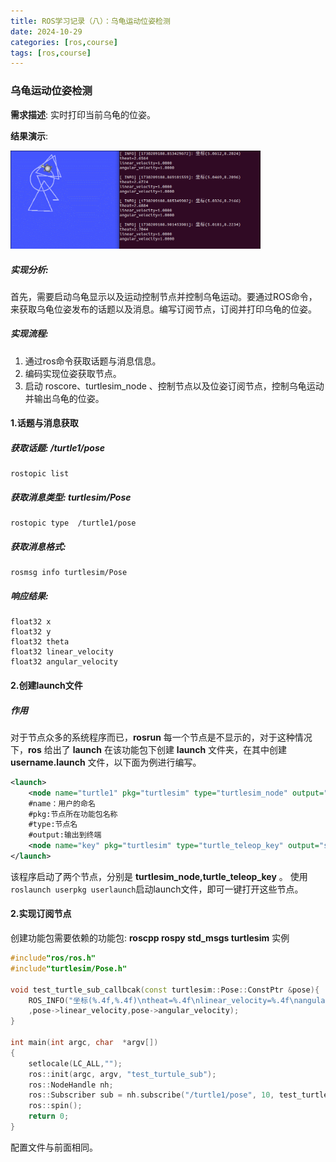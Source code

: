 ```yaml
---
title: ROS学习记录（八）：乌龟运动位姿检测
date: 2024-10-29
categories: [ros,course]
tags: [ros,course]
---
```

### 乌龟运动位姿检测
__需求描述__: 实时打印当前乌龟的位姿。

__结果演示__:
<p align = ""><img  src="../images/ROS学习记录（八）：乌龟运动位置姿态检测/GIF.gif" alt="text" width="400" /></p>




##### 实现分析:

首先，需要启动乌龟显示以及运动控制节点并控制乌龟运动。要通过ROS命令，来获取乌龟位姿发布的话题以及消息。编写订阅节点，订阅并打印乌龟的位姿。
##### 实现流程:

1. 通过ros命令获取话题与消息信息。
2. 编码实现位姿获取节点。
3. 启动 roscore、turtlesim_node 、控制节点以及位姿订阅节点，控制乌龟运动并输出乌龟的位姿。
#### 1.话题与消息获取
##### 获取话题: /turtle1/pose
```
rostopic list
```

##### 获取消息类型: turtlesim/Pose
```
rostopic type  /turtle1/pose
```
##### 获取消息格式:
```
rosmsg info turtlesim/Pose
```
##### 响应结果:
```
​float32 x
float32 y
float32 theta
float32 linear_velocity
float32 angular_velocity
```

#### 2.创建launch文件

##### 作用

对于节点众多的系统程序而已，__rosrun__ 每一个节点是不显示的，对于这种情况下，__ros__ 给出了 __launch__ 在该功能包下创建 __launch__ 文件夹，在其中创建 __username.launch__ 文件，以下面为例进行编写。
```xml
<launch>
    <node name="turtle1" pkg="turtlesim" type="turtlesim_node" output="screen"/>
    #name：用户的命名
    #pkg:节点所在功能包名称
    #type:节点名
    #output:输出到终端
    <node name="key" pkg="turtlesim" type="turtle_teleop_key" output="screen"/>
</launch>
```
该程序启动了两个节点，分别是 __turtlesim_node,turtle_teleop_key__ 。
使用```roslaunch userpkg userlaunch```启动launch文件，即可一键打开这些节点。

#### 2.实现订阅节点
创建功能包需要依赖的功能包: __roscpp rospy std_msgs turtlesim__
实例
```cpp
#include"ros/ros.h"
#include"turtlesim/Pose.h"

void test_turtle_sub_callbcak(const turtlesim::Pose::ConstPtr &pose){
    ROS_INFO("坐标(%.4f,%.4f)\ntheat=%.4f\nlinear_velocity=%.4f\nangular_velocity=%.4f\n",pose->x,pose->y,pose->theta
    ,pose->linear_velocity,pose->angular_velocity);
}

int main(int argc, char  *argv[])
{
    setlocale(LC_ALL,"");
    ros::init(argc, argv, "test_turtule_sub");
    ros::NodeHandle nh;
    ros::Subscriber sub = nh.subscribe("/turtle1/pose", 10, test_turtle_sub_callbcak);
    ros::spin();
    return 0;
}
```
配置文件与前面相同。
